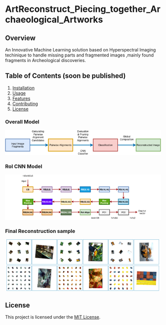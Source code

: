 # ArtReconstruct_Piecing_together_Archaeological_Artworks

## Overview
An Innovative Machine Learning solution based on Hyperspectral Imaging techinique to handle missing parts and fragmented images ,mainly found fragments in Archeological discoveries.

## Table of Contents (soon be published)
1. [Installation](#installation)
2. [Usage](#usage)
3. [Features](#features)
4. [Contributing](#contributing)
5. [License](#license)


### Overall Model
 ![Overall Model](model.drawio.png)
### RoI CNN Model
 ![RoI CNN Model](fig3.png)
### Final Reconstruction sample
 ![Final Reconstruction sample](recombine.png)

## License
This project is licensed under the [MIT License](LICENSE).
